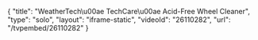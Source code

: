 {
    "title": "WeatherTech\u00ae TechCare\u00ae Acid-Free Wheel Cleaner",
    "type": "solo",
    "layout": "iframe-static",
    "videoId": "26110282",
    "url": "\/tvpembed\/26110282"
}
